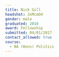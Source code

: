 ```yaml
---
title: Nick Gill
headshot: 3xMcmD4
gender: male
graduated: 2016
award: Fellowship
submitted: 04/01/2017
contact_allowed: true
course:
  - BA (Hons) Politics
---
```

